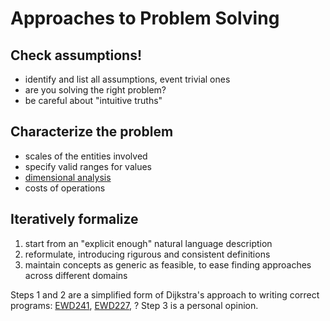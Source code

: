 # Approaches to Problem Solving

## Check assumptions!
- identify and list all assumptions, event trivial ones
- are you solving the right problem?
- be careful about "intuitive truths"

## Characterize the problem 
- scales of the entities involved
- specify valid ranges for values
- [dimensional analysis](https://en.wikipedia.org/wiki/Dimensional_analysis)
- costs of operations

## Iteratively formalize
1. start from an "explicit enough" natural language description
2. reformulate, introducing rigurous and consistent definitions
3. maintain concepts as generic as feasible, to ease finding approaches across different domains

Steps 1 and 2 are a simplified form of Dijkstra's approach to writing correct programs: [EWD241](https://www.cs.utexas.edu/~EWD/transcriptions/EWD02xx/EWD241.html), [EWD227](https://www.cs.utexas.edu/~EWD/transcriptions/EWD02xx/EWD227.html), ?
Step 3 is a personal opinion.
